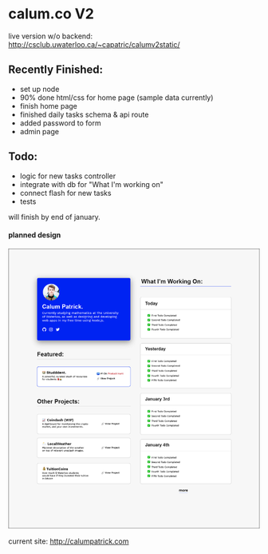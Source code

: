 # calum.co V2

live version w/o backend: http://csclub.uwaterloo.ca/~capatric/calumv2static/

## Recently Finished:
- set up node
- 90% done html/css for home page (sample data currently)
- finish home page
- finished daily tasks schema & api route
- added password to form
- admin page


## Todo:
- logic for new tasks controller
- integrate with db for "What I'm working on"
- connect flash for new tasks
- tests

will finish by end of january.

#### planned design
![Preview](https://github.com/calumptrck/calumV2/blob/master/calumV2.png)

current site: http://calumpatrick.com
